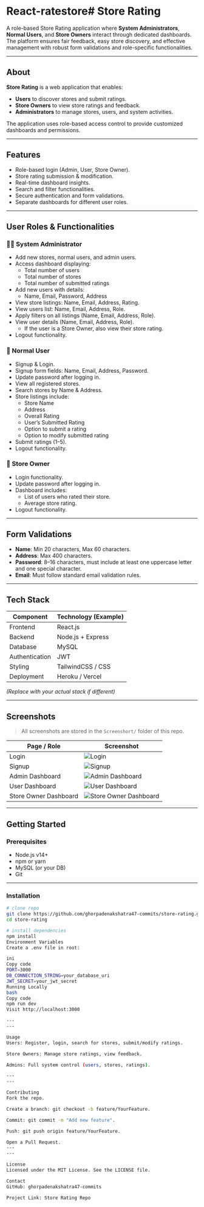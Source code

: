 # React-ratestore# Store Rating

A role-based Store Rating application where **System Administrators**, **Normal Users**, and **Store Owners** interact through dedicated dashboards.  
The platform ensures fair feedback, easy store discovery, and effective management with robust form validations and role-specific functionalities.

---

## About

**Store Rating** is a web application that enables:  
- **Users** to discover stores and submit ratings.  
- **Store Owners** to view store ratings and feedback.  
- **Administrators** to manage stores, users, and system activities.  

The application uses role-based access control to provide customized dashboards and permissions.

---

## Features

- Role-based login (Admin, User, Store Owner).  
- Store rating submission & modification.  
- Real-time dashboard insights.  
- Search and filter functionalities.  
- Secure authentication and form validations.  
- Separate dashboards for different user roles.  

---

## User Roles & Functionalities

### 👨‍💻 System Administrator
- Add new stores, normal users, and admin users.  
- Access dashboard displaying:  
  - Total number of users  
  - Total number of stores  
  - Total number of submitted ratings  
- Add new users with details:  
  - Name, Email, Password, Address  
- View store listings: Name, Email, Address, Rating.  
- View users list: Name, Email, Address, Role.  
- Apply filters on all listings (Name, Email, Address, Role).  
- View user details (Name, Email, Address, Role).  
  - If the user is a Store Owner, also view their store rating.  
- Logout functionality.  

### 👤 Normal User
- Signup & Login.  
- Signup form fields: Name, Email, Address, Password.  
- Update password after logging in.  
- View all registered stores.  
- Search stores by Name & Address.  
- Store listings include:  
  - Store Name  
  - Address  
  - Overall Rating  
  - User’s Submitted Rating  
  - Option to submit a rating  
  - Option to modify submitted rating  
- Submit ratings (1–5).  
- Logout functionality.  

### 🏪 Store Owner
- Login functionality.  
- Update password after logging in.  
- Dashboard includes:  
  - List of users who rated their store.  
  - Average store rating.  
- Logout functionality.  

---

## Form Validations

- **Name**: Min 20 characters, Max 60 characters.  
- **Address**: Max 400 characters.  
- **Password**: 8–16 characters, must include at least one uppercase letter and one special character.  
- **Email**: Must follow standard email validation rules.  

---

## Tech Stack

| Component         | Technology (Example)   |
|-------------------|-------------------------|
| Frontend          | React.js                |
| Backend           | Node.js + Express       |
| Database          | MySQL                   |
| Authentication    | JWT                     |
| Styling           | TailwindCSS / CSS       |
| Deployment        | Heroku / Vercel         |

*(Replace with your actual stack if different)*

---

## Screenshots

> All screenshots are stored in the `Screenshort/` folder of this repo.

| Page / Role | Screenshot |
|-------------|------------|
| Login | ![Login](Screenshort/login.png) |
| Signup | ![Signup](Screenshort/signup.png) |
| Admin Dashboard | ![Admin Dashboard](Screenshort/admin_dashboard.png) |
| User Dashboard | ![User Dashboard](Screenshort/user_dashboard.png) |
| Store Owner Dashboard | ![Store Owner Dashboard](Screenshort/storeowner_dashboard.png) |

---
## Getting Started

### Prerequisites
- Node.js v14+  
- npm or yarn  
- MySQL (or your DB)  
- Git  

---
### Installation
```bash
# clone repo
git clone https://github.com/ghorpadenakshatra47-commits/store-rating.git
cd store-rating

# install dependencies
npm install
Environment Variables
Create a .env file in root:

ini
Copy code
PORT=3000
DB_CONNECTION_STRING=your_database_uri
JWT_SECRET=your_jwt_secret
Running Locally
bash
Copy code
npm run dev
Visit http://localhost:3000

---
---

Usage
Users: Register, login, search for stores, submit/modify ratings.

Store Owners: Manage store ratings, view feedback.

Admins: Full system control (users, stores, ratings).

---
---

Contributing
Fork the repo.

Create a branch: git checkout -b feature/YourFeature.

Commit: git commit -m "Add new feature".

Push: git push origin feature/YourFeature.

Open a Pull Request.
---
---

License
Licensed under the MIT License. See the LICENSE file.

Contact
GitHub: ghorpadenakshatra47-commits

Project Link: Store Rating Repo

